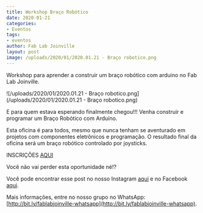 ```yaml
---
title: Workshop Braço Robótico
date: 2020-01-21
categories:
- Eventos
tags:
- eventos
author: Fab Lab Joinville
layout: post
image: /uploads/2020/01/2020.01.21 - Braço robotico.png
---
```


Workshop para aprender a construir um braço robótico com arduino no Fab Lab Joinville.

![/uploads/2020/01/2020.01.21 - Braço robotico.png](/uploads/2020/01/2020.01.21 - Braço robotico.png)

E para quem estava esperando finalmente chegou!!! Venha construir e programar um Braço Robótico com Arduíno.

Esta oficina é para todos, mesmo que nunca tenham se aventurado em projetos com componentes eletrônicos e programação. O resultado final da oficina será um braço robótico controlado por joysticks.

INSCRIÇÕES [AQUI](https://www.sympla.com.br/palestra-sobre-visao-artificial-aplicada-na-industria__771346)

Você não vai perder esta oportunidade né!?

Você pode encontrar esse post no nosso Instagram [aqui](https://www.instagram.com/p/B7mWEAVBBQk/) e no Facebook [aqui](https://pt-br.facebook.com/fablabjoinville/photos/a.1728263024107770/2519511668316231/?type=3&theater).

Mais informações, entre no nosso grupo no WhatsApp: [http://bit.ly/fablabjoinville-whatsapp](http://bit.ly/fablabjoinville-whatsapp).
